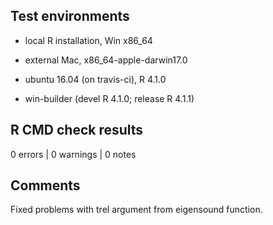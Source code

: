 ## Test environments
* local R installation, Win x86_64

* external Mac, x86_64-apple-darwin17.0 

* ubuntu 16.04 (on travis-ci), R 4.1.0

* win-builder (devel R 4.1.0; release R 4.1.1)

## R CMD check results

0 errors | 0 warnings | 0 notes

## Comments
Fixed problems with trel argument from eigensound function.  




